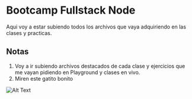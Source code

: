 # Bootcamp Fullstack Node

Aqui voy a estar subiendo todos los archivos que vaya adquiriendo en las clases y practicas.

## Notas

1. Voy a ir subiendo archivos destacados de cada clase y ejercicios que me vayan pidiendo en Playground y clases en vivo.
1. Miren este gatito bonito

![Alt Text](https://media.giphy.com/media/QMHoU66sBXqqLqYvGO/giphy.gif)

